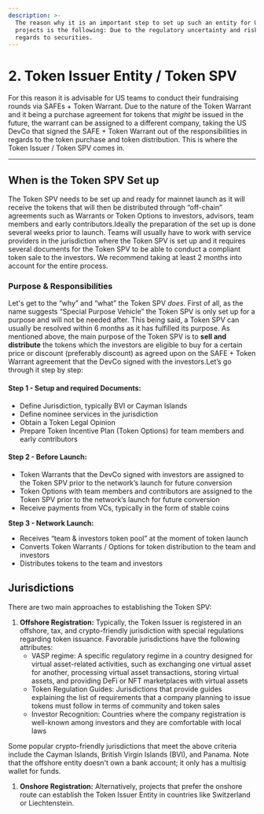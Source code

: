 ```yaml
---
description: >-
  The reason why it is an important step to set up such an entity for US
  projects is the following: Due to the regulatory uncertainty and risks in
  regards to securities.
---
```


# 2. Token Issuer Entity / Token SPV

For this reason it is advisable for US teams to conduct their fundraising rounds via SAFEs + Token Warrant. Due to the nature of the Token Warrant and it being a purchase agreement for tokens that _might_ be issued in the future, the warrant can be assigned to a different company, taking the US DevCo that signed the SAFE + Token Warrant out of the responsibilities in regards to the token purchase and token distribution. This is where the Token Issuer / Token SPV comes in.

---

## **When is the Token SPV Set up**

The Token SPV needs to be set up and ready for mainnet launch as it will receive the tokens that will then be distributed through “off-chain” agreements such as Warrants or Token Options to investors, advisors, team members and early contributors.Ideally the preparation of the set up is done several weeks prior to launch. Teams will usually have to work with service providers in the jurisdiction where the Token SPV is set up and it requires several documents for the Token SPV to be able to conduct a compliant token sale to the investors. We recommend taking at least 2 months into account for the entire process.

### **Purpose & Responsibilities**

Let's get to the “why” and “what” the Token SPV _does_. First of all, as the name suggests “Special Purpose Vehicle” the Token SPV is only set up for a purpose and will not be needed after. This being said, a Token SPV can usually be resolved within 6 months as it has fulfilled its purpose. As mentioned above, the main purpose of the Token SPV is to **sell and distribute** the tokens which the investors are eligible to buy for a certain price or discount (preferably discount) as agreed upon on the SAFE + Token Warrant agreement that the DevCo signed with the investors.Let’s go through it step by step:

#### **Step 1 - Setup and required Documents:**

- Define Jurisdiction, typically BVI or Cayman Islands
- Define nominee services in the jurisdiction
- Obtain a Token Legal Opinion
- Prepare Token Incentive Plan (Token Options) for team members and early contributors

#### **Step 2 - Before Launch:**

- Token Warrants that the DevCo signed with investors are assigned to the Token SPV prior to the network’s launch for future conversion
- Token Options with team members and contributors are assigned to the Token SPV prior to the network’s launch for future conversion
- Receive payments from VCs, typically in the form of stable coins

**Step 3 - Network Launch:**

- Receives “team & investors token pool” at the moment of token launch
- Converts Token Warrants / Options for token distribution to the team and investors
- Distributes tokens to the team and investors

## **Jurisdictions**

There are two main approaches to establishing the Token SPV:

1. **Offshore Registration:** Typically, the Token Issuer is registered in an offshore, tax, and crypto-friendly jurisdiction with special regulations regarding token issuance. Favorable jurisdictions have the following attributes:
   - VASP regime: A specific regulatory regime in a country designed for virtual asset-related activities, such as exchanging one virtual asset for another, processing virtual asset transactions, storing virtual assets, and providing DeFi or NFT marketplaces with virtual assets
   - Token Regulation Guides: Jurisdictions that provide guides explaining the list of requirements that a company planning to issue tokens must follow in terms of community and token sales
   - Investor Recognition: Countries where the company registration is well-known among investors and they are comfortable with local laws

Some popular crypto-friendly jurisdictions that meet the above criteria include the Cayman Islands, British Virgin Islands (BVI), and Panama. Note that the offshore entity doesn't own a bank account; it only has a multisig wallet for funds.

1. **Onshore Registration:** Alternatively, projects that prefer the onshore route can establish the Token Issuer Entity in countries like Switzerland or Liechtenstein.
